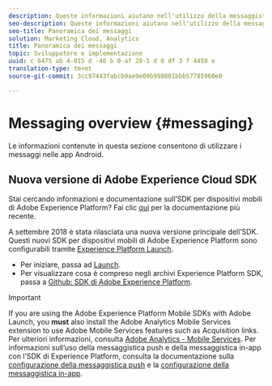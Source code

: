 ```yaml
---
description: Queste informazioni aiutano nell'utilizzo della messaggistica nelle app Android.
seo-description: Queste informazioni aiutano nell'utilizzo della messaggistica nelle app Android.
seo-title: Panoramica dei messaggi
solution: Marketing Cloud, Analytics
title: Panoramica dei messaggi
topic: Sviluppatore e implementazione
uuid: c 6475 ab 4-015 d -46 b 0-af 28-5 d 0 df 3 f 4459 e
translation-type: tm+mt
source-git-commit: 3cc97443fabcb9ae9e09b998801bbb57785960e0

---
```



# Messaging overview {#messaging}

Le informazioni contenute in questa sezione consentono di utilizzare i messaggi nelle app Android.

## Nuova versione di Adobe Experience Cloud SDK

Stai cercando informazioni e documentazione sull’SDK per dispositivi mobili di Adobe Experience Platform? Fai clic [qui](https://aep-sdks.gitbook.io/docs/) per la documentazione più recente.

A settembre 2018 è stata rilasciata una nuova versione principale dell’SDK. Questi nuovi SDK per dispositivi mobili di Adobe Experience Platform sono configurabili tramite [Experience Platform Launch](https://www.adobe.com/experience-platform/launch.html).

* Per iniziare, passa ad [Launch](https://launch.adobe.com/).
* Per visualizzare cosa è compreso negli archivi Experience Platform SDK, passa a [Github: SDK di Adobe Experience Platform](https://github.com/Adobe-Marketing-Cloud/acp-sdks).

>[!IMPORTANT]
>
> If you are using the Adobe Experience Platform Mobile SDKs with Adobe Launch, you **must** also install the Adobe Analytics Mobile Services extension to use Adobe Mobile Services features such as Acquisition links. Per ulteriori informazioni, consulta [Adobe Analytics - Mobile Services](https://aep-sdks.gitbook.io/docs/using-mobile-extensions/adobe-analytics-mobile-services). Per informazioni sull’uso della messaggistica push e della messaggistica in-app con l’SDK di Experience Platform, consulta la documentazione sulla [configurazione della messaggistica push](https://aep-sdks.gitbook.io/docs/using-mobile-extensions/adobe-analytics-mobile-services#set-up-push-messaging) e la [configurazione della messaggistica in-app](https://aep-sdks.gitbook.io/docs/using-mobile-extensions/adobe-analytics-mobile-services#set-up-in-app-messaging).

